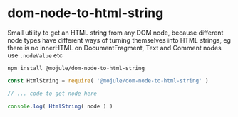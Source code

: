 # dom-node-to-html-string

Small utility to get an HTML string from any DOM node, because different node
types have different ways of turning themselves into HTML strings, eg there is
no innerHTML on DocumentFragment, Text and Comment nodes use `.nodeValue` etc

`npm install @mojule/dom-node-to-html-string`

```javascript
const HtmlString = require( '@mojule/dom-node-to-html-string' )

// ... code to get node here

console.log( HtmlString( node ) )
```